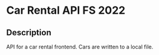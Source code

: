 # Car Rental API FS 2022

## Description
API for a car rental frontend. Cars are written to a local file. 

